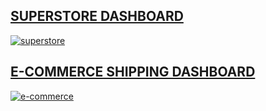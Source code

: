 ## [SUPERSTORE DASHBOARD](https://public.tableau.com/app/profile/xavierina/viz/Superstore_16876351448990/Superstore)
[![superstore](https://github.com/XavierinaArokia/Data-Analytics-Projects/assets/128254932/a84c9567-5527-46ab-acf0-f4cc21ded5a7)](https://public.tableau.com/app/profile/xavierina/viz/Superstore_16876351448990/Superstore)

## [E-COMMERCE SHIPPING DASHBOARD](https://public.tableau.com/app/profile/xavierina/viz/E-CommerceShipping/E-commerce)
[![e-commerce](https://github.com/XavierinaArokia/Data-Analytics-Projects/assets/128254932/9955effe-66a3-484a-aadb-a973c954fbce)](https://public.tableau.com/app/profile/xavierina/viz/E-CommerceShipping/E-commerce)
